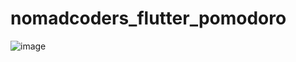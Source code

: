 # nomadcoders_flutter_pomodoro
![image](https://github.com/user-attachments/assets/eff23fd5-151a-4b37-a639-4be385f9a667)
